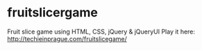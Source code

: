 # fruitslicergame

Fruit slice game using HTML, CSS, jQuery & jQueryUI
Play it here:
http://techieinprague.com/fruitslicegame/
